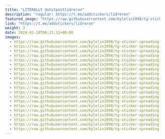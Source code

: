 ```yaml
---
title: "LITERALLY @shitpostlidreron"
description: "regular: https://t.me/addstickers/lidreron"
featured_image: "https://raw.githubusercontent.com/kylelin1998/tg-sticker-spreading-worldwide-images/main/img/e2677738-301f-4f74-b8db-122ed00bf9b0.jpg"
link: "https://t.me/addstickers/lidreron"
weight: 3
date: 2024-01-19T08:21:11+08:00
images:
  - https://raw.githubusercontent.com/kylelin1998/tg-sticker-spreading-worldwide-images/main/img/e2677738-301f-4f74-b8db-122ed00bf9b0.jpg
  - https://raw.githubusercontent.com/kylelin1998/tg-sticker-spreading-worldwide-images/main/img/adde3056-cf18-4320-ba5b-b02f238897eb.jpg
  - https://raw.githubusercontent.com/kylelin1998/tg-sticker-spreading-worldwide-images/main/img/bff18604-4f6d-48a2-b6a5-932a8df175d0.jpg
  - https://raw.githubusercontent.com/kylelin1998/tg-sticker-spreading-worldwide-images/main/img/917912fc-577c-4a4b-9153-9cc5d212443e.jpg
  - https://raw.githubusercontent.com/kylelin1998/tg-sticker-spreading-worldwide-images/main/img/a366bc2b-ffa9-48ba-931e-0085e857f8da.jpg
  - https://raw.githubusercontent.com/kylelin1998/tg-sticker-spreading-worldwide-images/main/img/85406a81-88ff-4074-9017-bca248ec2134.jpg
  - https://raw.githubusercontent.com/kylelin1998/tg-sticker-spreading-worldwide-images/main/img/84583202-a97e-479c-b157-a27d217e0986.jpg
  - https://raw.githubusercontent.com/kylelin1998/tg-sticker-spreading-worldwide-images/main/img/180a21fc-eaa4-4d59-8349-d103ef28eefe.jpg
  - https://raw.githubusercontent.com/kylelin1998/tg-sticker-spreading-worldwide-images/main/img/1e71774f-cfba-4300-9413-5f53432a6f27.jpg
  - https://raw.githubusercontent.com/kylelin1998/tg-sticker-spreading-worldwide-images/main/img/d283be19-1ba5-4e35-a02d-427748da7ba0.jpg
  - https://raw.githubusercontent.com/kylelin1998/tg-sticker-spreading-worldwide-images/main/img/8f2cea2c-f2bb-4e00-9e3c-1e50031f07e5.jpg
  - https://raw.githubusercontent.com/kylelin1998/tg-sticker-spreading-worldwide-images/main/img/3bbc9fad-4e13-4ba8-a70f-22ebf9aaa965.jpg
  - https://raw.githubusercontent.com/kylelin1998/tg-sticker-spreading-worldwide-images/main/img/981da83d-0cb7-40d9-89bc-349dcf784734.jpg
  - https://raw.githubusercontent.com/kylelin1998/tg-sticker-spreading-worldwide-images/main/img/3dcaa59c-01d0-4358-8ff6-fd774522274e.jpg
  - https://raw.githubusercontent.com/kylelin1998/tg-sticker-spreading-worldwide-images/main/img/35c0c55e-140e-40ea-b757-44f9a426ab3e.jpg
  - https://raw.githubusercontent.com/kylelin1998/tg-sticker-spreading-worldwide-images/main/img/cb50ea3f-d86a-40e0-8b9d-614402744e7a.jpg
  - https://raw.githubusercontent.com/kylelin1998/tg-sticker-spreading-worldwide-images/main/img/0df713b0-3978-407c-bc56-62126485213d.jpg
  - https://raw.githubusercontent.com/kylelin1998/tg-sticker-spreading-worldwide-images/main/img/3badbc3b-a9f6-4380-aaa2-4e088e1be73a.jpg
  - https://raw.githubusercontent.com/kylelin1998/tg-sticker-spreading-worldwide-images/main/img/d8eb57bc-96f5-4647-8d91-fe08cf9b2911.jpg
  - https://raw.githubusercontent.com/kylelin1998/tg-sticker-spreading-worldwide-images/main/img/561e7e45-bb4f-4a1a-8092-0b329e3f4b1b.jpg
---
```

